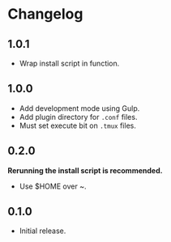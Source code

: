 # Changelog

## 1.0.1

- Wrap install script in function.

## 1.0.0

- Add development mode using Gulp.
- Add plugin directory for `.conf` files.
- Must set execute bit on `.tmux` files.

## 0.2.0

**Rerunning the install script is recommended.**

- Use $HOME over ~.

## 0.1.0

- Initial release.
